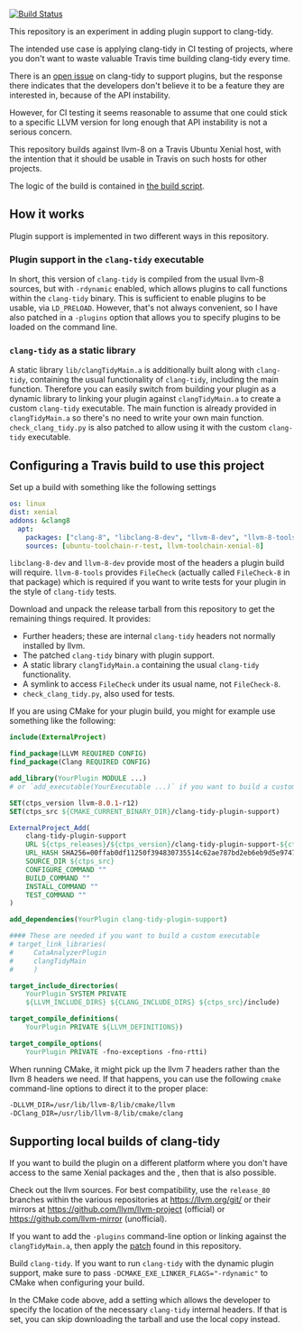 [![Build Status](https://travis-ci.org/jbytheway/clang-tidy-plugin-support.svg?branch=master)](https://travis-ci.org/jbytheway/clang-tidy-plugin-support)

This repository is an experiment in adding plugin support to clang-tidy.

The intended use case is applying clang-tidy in CI testing of projects, where
you don't want to waste valuable Travis time building clang-tidy every time.

There is an [open issue](https://bugs.llvm.org//show_bug.cgi?id=32739) on
clang-tidy to support plugins, but the response there indicates that the
developers don't believe it to be a feature they are interested in, because of
the API instability.

However, for CI testing it seems reasonable to assume that one could stick to a
specific LLVM version for long enough that API instability is not a serious
concern.

This repository builds against llvm-8 on a Travis Ubuntu Xenial host, with the
intention that it should be usable in Travis on such hosts for other projects.

The logic of the build is contained in [the build script](build.sh).

## How it works

Plugin support is implemented in two different ways in this repository.

### Plugin support in the `clang-tidy` executable
In short, this version of `clang-tidy` is compiled from the usual llvm-8
sources, but with `-rdynamic` enabled, which allows plugins to call functions
within the `clang-tidy` binary.  This is sufficient to enable plugins to be
usable, via `LD_PRELOAD`.  However, that's not always convenient, so I have
also patched in a `-plugins` option that allows you to specify plugins to be
loaded on the command line.

### `clang-tidy` as a static library
A static library `lib/clangTidyMain.a` is additionally built along with
`clang-tidy`, containing the usual functionality of `clang-tidy`, including
the main function.  Therefore you can easily switch from building your
plugin as a dynamic library to linking your plugin against `clangTidyMain.a`
to create a custom `clang-tidy` executable.  The main function is already
provided in `clangTidyMain.a` so there's no need to write your own main
function.  `check_clang_tidy.py` is also patched to allow using it with the
custom `clang-tidy` executable.

## Configuring a Travis build to use this project

Set up a build with something like the following settings

```yaml
os: linux
dist: xenial
addons: &clang8
  apt:
    packages: ["clang-8", "libclang-8-dev", "llvm-8-dev", "llvm-8-tools"]
    sources: [ubuntu-toolchain-r-test, llvm-toolchain-xenial-8]
```

`libclang-8-dev` and `llvm-8-dev` provide most of the headers a plugin build
will require.  `llvm-8-tools` provides `FileCheck` (actually called
`FileCheck-8` in that package) which is required if you want to write tests for
your plugin in the style of `clang-tidy` tests.

Download and unpack the release tarball from this repository to get the
remaining things required.  It provides:
* Further headers; these are internal `clang-tidy` headers not normally
  installed by llvm.
* The patched `clang-tidy` binary with plugin support.
* A static library `clangTidyMain.a` containing the usual `clang-tidy`
  functionality.
* A symlink to access `FileCheck` under its usual name, not `FileCheck-8`.
* `check_clang_tidy.py`, also used for tests.

If you are using CMake for your plugin build, you might for example use
something like the following:

```cmake
include(ExternalProject)

find_package(LLVM REQUIRED CONFIG)
find_package(Clang REQUIRED CONFIG)

add_library(YourPlugin MODULE ...)
# or `add_executable(YourExecutable ...)` if you want to build a custom executable

SET(ctps_version llvm-8.0.1-r12)
SET(ctps_src ${CMAKE_CURRENT_BINARY_DIR}/clang-tidy-plugin-support)

ExternalProject_Add(
    clang-tidy-plugin-support
    URL ${ctps_releases}/${ctps_version}/clang-tidy-plugin-support-${ctps_version}.tar.xz
    URL_HASH SHA256=00ffab0df11250f394830735514c62ae787bd2eb6eb9d5e97471206d270c54e2
    SOURCE_DIR ${ctps_src}
    CONFIGURE_COMMAND ""
    BUILD_COMMAND ""
    INSTALL_COMMAND ""
    TEST_COMMAND ""
)

add_dependencies(YourPlugin clang-tidy-plugin-support)

#### These are needed if you want to build a custom executable
# target_link_libraries(
#     CataAnalyzerPlugin
#     clangTidyMain
#     )

target_include_directories(
    YourPlugin SYSTEM PRIVATE
    ${LLVM_INCLUDE_DIRS} ${CLANG_INCLUDE_DIRS} ${ctps_src}/include)

target_compile_definitions(
    YourPlugin PRIVATE ${LLVM_DEFINITIONS})

target_compile_options(
    YourPlugin PRIVATE -fno-exceptions -fno-rtti)
```

When running CMake, it might pick up the llvm 7 headers rather than the llvm 8
headers we need.  If that happens, you can use the following `cmake`
command-line options to direct it to the proper place:
```sh
-DLLVM_DIR=/usr/lib/llvm-8/lib/cmake/llvm
-DClang_DIR=/usr/lib/llvm-8/lib/cmake/clang
```

## Supporting local builds of clang-tidy

If you want to build the plugin on a different platform where you don't have
access to the same Xenial packages and the , then that is also possible.

Check out the llvm sources.  For best compatibility, use the `release_80`
branches within the various repositories at https://llvm.org/git/ or their
mirrors at https://github.com/llvm/llvm-project (official) or
https://github.com/llvm-mirror (unofficial).

If you want to add the `-plugins` command-line option or linking against
the `clangTidyMain.a`, then apply the [patch](plugin-support.patch) found in
this repository.

Build `clang-tidy`. If you want to run `clang-tidy` with the dynamic plugin
support, make sure to pass `-DCMAKE_EXE_LINKER_FLAGS="-rdynamic"` to CMake
when configuring your build.

In the CMake code above, add a setting which allows the developer to specify
the location of the necessary `clang-tidy` internal headers.  If that is set,
you can skip downloading the tarball and use the local copy instead.
